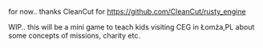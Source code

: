 for now..
thanks CleanCut for https://github.com/CleanCut/rusty_engine

WIP.. this will be a mini game to teach kids visiting CEG in Łomża,PL about some concepts of missions, charity etc.
